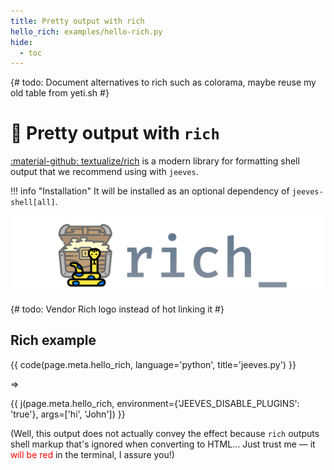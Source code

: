 ```yaml
---
title: Pretty output with rich
hello_rich: examples/hello-rich.py
hide:
  - toc
---
```


{# todo: Document alternatives to rich such as colorama, maybe reuse my old table from yeti.sh #}

# :rainbow: Pretty output with `rich`

[:material-github: textualize/rich](https://github.com/textualize/rich) is a modern library for formatting shell output that we recommend using with `jeeves`.

!!! info "Installation"
    It will be installed as an optional dependency of `jeeves-shell[all]`.

![Rich Logo](https://github.com/textualize/rich/raw/master/imgs/logo.svg)

{# todo: Vendor Rich logo instead of hot linking it #}

## Rich example

{{ code(page.meta.hello_rich, language='python', title='jeeves.py') }}

⇒

{{ j(page.meta.hello_rich, environment={'JEEVES_DISABLE_PLUGINS': 'true'}, args=['hi', 'John']) }}

(Well, this output does not actually convey the effect because `rich` outputs shell markup that's ignored when converting to HTML… Just trust me — it <span style="color: red">will be red</span> in the terminal, I assure you!)
